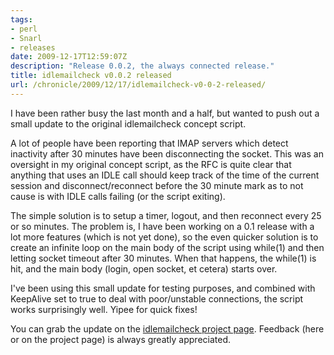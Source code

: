 ```yaml
---
tags:
- perl
- Snarl
- releases
date: 2009-12-17T12:59:07Z
description: "Release 0.0.2, the always connected release."
title: idlemailcheck v0.0.2 released
url: /chronicle/2009/12/17/idlemailcheck-v0-0-2-released/
---
```


I have been rather busy the last month and a half, but wanted to push out a small update to the original idlemailcheck concept script.

A lot of people have been reporting that IMAP servers which detect inactivity after 30 minutes have been disconnecting the socket.  This was an oversight in my original concept script, as the RFC is quite clear that anything that uses an IDLE call should keep track of the time of the current session and disconnect/reconnect before the 30 minute mark as to not cause is with IDLE calls failing (or the script exiting).

The simple solution is to setup a timer, logout, and then reconnect every 25 or so minutes.  The problem is, I have been working on a 0.1 release with a lot more features (which is not yet done), so the even quicker solution is to create an infinite loop on the main body of the script using while(1) and then letting socket timeout after 30 minutes.  When that happens, the while(1) is hit, and the main body (login, open socket, et cetera) starts over.

I've been using this small update for testing purposes, and combined with KeepAlive set to true to deal with poor/unstable connections, the script works surprisingly well. Yipee for quick fixes!

You can grab the update on the <a href="http://code.google.com/p/idlemailcheck/">idlemailcheck project page</a>.  Feedback (here or on the project page) is always greatly appreciated.

